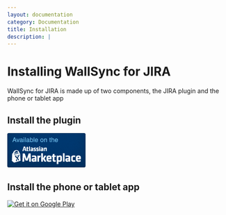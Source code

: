```yaml
---
layout: documentation
category: Documentation
title: Installation
description: |
---
```


Installing WallSync for JIRA
====================

WallSync for JIRA is made up of two components, the JIRA plugin and the phone or tablet app

Install the plugin
--------------------



<a href="https://marketplace.atlassian.com/plugins/wallsync-for-jira" target="_blank"><img src="/img/documentation/getting_started/marketplace_available_dark_180x80.png" /></a>


Install the phone or tablet app
--------------------

<a href="https://play.google.com/store/apps/details?id=net.startflowing.wallsync" target="_blank"><img alt="Get it on Google Play" src="https://developer.android.com/images/brand/en_generic_rgb_wo_60.png"/></a>
